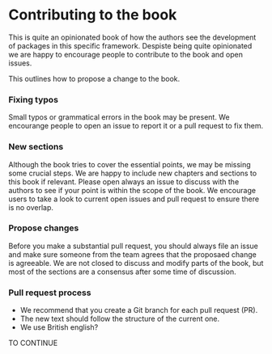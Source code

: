 # Contributing to the book

This is quite an opinionated book of how the authors see the development of
packages in this specific framework. Despiste being quite opinionated we are
happy to encourage people to contribute to the book and open issues.

This outlines how to propose a change to the book. 

### Fixing typos

Small typos or grammatical errors in the book may be present. We encourange 
people to open an issue to report it or a pull request to fix them.

### New sections

Although the book tries to cover the essential points, we may be missing some
crucial steps. We are happy to include new chapters and sections to this 
book if relevant. Please open always an issue to discuss with the authors to 
see if your point is within the scope of the book. We encourage users to take a
look to current open issues and pull request to ensure there is no overlap.

### Propose changes

Before you make a substantial pull request, you should always file an issue and
make sure someone from the team agrees that the proposaed change is agreeable.
We are not closed to discuss and modify parts of the book, but most of the
sections are a consensus after some time of discussion.

### Pull request process

*  We recommend that you create a Git branch for each pull request (PR).  
*  The new text should follow the structure of the current one.  
*  We use British english?

TO CONTINUE
